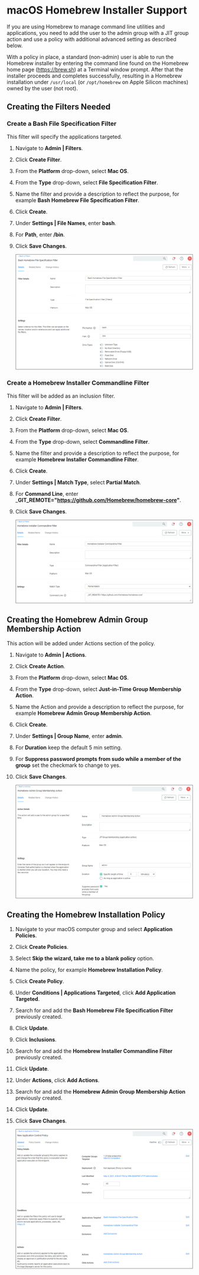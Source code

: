 [title]: # (Homebrew Support)
[tags]: # (macOS,endpoint,installation)
[priority]: # (8)

# macOS Homebrew Installer Support

If you are using Homebrew to manage command line utilities and applications, you need to add the user to the admin group with a JIT group action and use a policy with additional advanced setting as described below.

With a policy in place, a standard (non-admin) user is able to run the Homebrew installer by entering the command line found on the Homebrew home page (https://brew.sh) at a Terminal window prompt. After that the installer proceeds and completes successfully, resulting in a Homebrew installation under `/usr/local` (or `/opt/homebrew` on Apple Silicon machines) owned by the user (not root).

## Creating the Filters Needed

### Create a Bash File Specification Filter

This filter will specify the applications targeted.

1. Navigate to __Admin | Filters__.
1. Click __Create Filter__.
1. From the __Platform__ drop-down, select __Mac OS__.
1. From the __Type__ drop-down, select __File Specification Filter__.
1. Name the filter and provide a description to reflect the purpose, for example __Bash Homebrew File Specification Filter__.
1. Click __Create__.
1. Under __Settings | File Names__, enter __bash__.
1. For __Path__, enter __/bin__.
1. Click __Save Changes__.

   ![alt](images/homebrew/bash.png "Bash File Specification Filter")

### Create a Homebrew Installer Commandline Filter

This filter will be added as an inclusion filter.

1. Navigate to __Admin | Filters__.
1. Click __Create Filter__.
1. From the __Platform__ drop-down, select __Mac OS__.
1. From the __Type__ drop-down, select __Commandline Filter__.
1. Name the filter and provide a description to reflect the purpose, for example __Homebrew Installer Commandline Filter__.
1. Click __Create__.
1. Under __Settings | Match Type__, select __Partial Match__.
1. For __Command Line__, enter ___GIT_REMOTE="https://github.com/Homebrew/homebrew-core"__.
1. Click __Save Changes__.

   ![alt](images/homebrew/installer.png "Homebrew Installer Commandline Filter")

## Creating the Homebrew Admin Group Membership Action

This action will be added under Actions section of the policy.

1. Navigate to __Admin | Actions__.
1. Click __Create Action__.
1. From the __Platform__ drop-down, select __Mac OS__.
1. From the __Type__ drop-down, select __Just-in-Time Group Membership Action__.
1. Name the Action and provide a description to reflect the purpose, for example __Homebrew Admin Group Membership Action__.
1. Click __Create__.
1. Under __Settings | Group Name__, enter __admin__.
1. For __Duration__ keep the default 5 min setting.
1. For __Suppress password prompts from sudo while a member of the group__ set the checkmark to change to yes.
1. Click __Save Changes__.

   ![alt](images/homebrew/action.png "Homebrew Admin Group Membership Action")

## Creating the Homebrew Installation Policy

1. Navigate to your macOS computer group and select __Application Policies__.
1. Click __Create Policies__.
1. Select __Skip the wizard, take me to a blank policy__ option.
1. Name the policy, for example __Homebrew Installation Policy__.
1. Click __Create Policy__.
1. Under __Conditions | Applications Targeted__, click __Add Application Targeted__.
1. Search for and add the __Bash Homebrew File Specification Filter__ previously created.
1. Click __Update__.
1. Click __Inclusions__.
1. Search for and add the __Homebrew Installer Commandline Filter__ previously created.
1. Click __Update__.
1. Under __Actions__, click __Add Actions__.
1. Search for and add the __Homebrew Admin Group Membership Action__ previously created.
1. Click __Update__.
1. Click __Save Changes__.

   ![alt](images/homebrew/policy.png "Homebrew Admin Group Membership Action")
